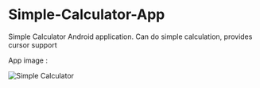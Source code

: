 # Simple-Calculator-App
Simple Calculator Android application.
Can do simple calculation, provides cursor support

App image :

![Simple  Calculator](https://github.com/user-attachments/assets/2db6dff8-862f-429a-983c-d5137646504a)

